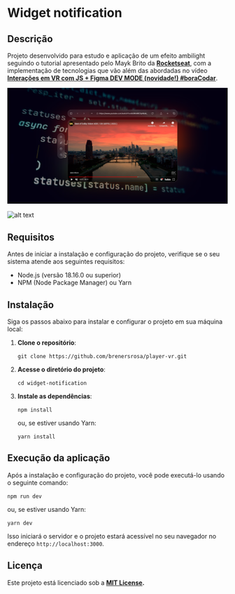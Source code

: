 # Widget notification

## Descrição

Projeto desenvolvido para estudo e aplicação de um efeito ambilight seguindo o tutorial apresentado pelo Mayk Brito da **[Rocketseat](https://www.youtube.com/@rocketseat)**, com a implementação de tecnologias que vão além das abordadas no vídeo **[Interações em VR com JS + Figma DEV MODE (novidade!) #boraCodar](https://www.youtube.com/watch?v=KT1PDX31qo8&t=5s&ab_channel=Rocketseat)**.

![alt text](https://raw.githubusercontent.com/brenersrosa/player-vr/main/public/images/screenshot.png)

![alt text](https://raw.githubusercontent.com/brenersrosa/player-vr/main/public/images/screen.gif)

## Requisitos

Antes de iniciar a instalação e configuração do projeto, verifique se o seu sistema atende aos seguintes requisitos:

- Node.js (versão 18.16.0 ou superior)
- NPM (Node Package Manager) ou Yarn

## Instalação

Siga os passos abaixo para instalar e configurar o projeto em sua máquina local:

1. **Clone o repositório**:

   ```shell
   git clone https://github.com/brenersrosa/player-vr.git
   ```

2. **Acesse o diretório do projeto**:

   ```shell
   cd widget-notification
   ```

3. **Instale as dependências**:

   ```shell
   npm install
   ```

   ou, se estiver usando Yarn:

   ```shell
   yarn install
   ```

## Execução da aplicação

Após a instalação e configuração do projeto, você pode executá-lo usando o seguinte comando:

```shell
npm run dev
```

ou, se estiver usando Yarn:

```shell
yarn dev
```

Isso iniciará o servidor e o projeto estará acessível no seu navegador no endereço `http://localhost:3000`.

## Licença

Este projeto está licenciado sob a **[MIT License](https://opensource.org/license/mit/).**
